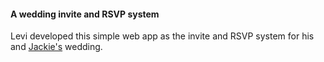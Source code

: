 #### A wedding invite and RSVP system

Levi developed this simple web app as the invite and RSVP system for his and [Jackie's][jackie-url] wedding.


[main-url]: http://levi.codes/wedding/invite
[jackie-url]: http://jackieandlevi.com/jackie